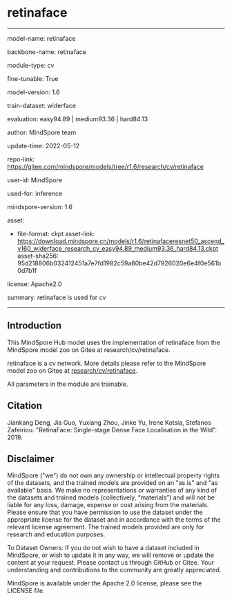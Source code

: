 # retinaface

---

model-name: retinaface

backbone-name: retinaface

module-type: cv

fine-tunable: True

model-version: 1.6

train-dataset: widerface

evaluation: easy94.89 | medium93.36 | hard84.13

author: MindSpore team

update-time: 2022-05-12

repo-link: <https://gitee.com/mindspore/models/tree/r1.6/research/cv/retinaface>

user-id: MindSpore

used-for: inference

mindspore-version: 1.6

asset:

-
    file-format: ckpt
    asset-link: <https://download.mindspore.cn/models/r1.6/retinafaceresnet50_ascend_v160_widerface_research_cv_easy94.89_medium93.36_hard84.13.ckpt>
    asset-sha256: 95d218806b032412451a7e7fd1982c59a80be42d7926020e6e4f0e561b0d7b1f

license: Apache2.0

summary: retinaface is used for cv

---

## Introduction

This MindSpore Hub model uses the implementation of retinaface from the MindSpore model zoo on Gitee at research/cv/retinaface.

retinaface is a cv network. More details please refer to the MindSpore model zoo on Gitee at [research/cv/retinaface](https://gitee.com/mindspore/models/blob/r1.6/research/cv/retinaface/README_CN.md).

All parameters in the module are trainable.

## Citation

Jiankang Deng, Jia Guo, Yuxiang Zhou, Jinke Yu, Irene Kotsia, Stefanos Zafeiriou. "RetinaFace: Single-stage Dense Face Localisation in the Wild". 2019.

## Disclaimer

MindSpore ("we") do not own any ownership or intellectual property rights of the datasets, and the trained models are provided on an "as is" and "as available" basis. We make no representations or warranties of any kind of the datasets and trained models (collectively, “materials”) and will not be liable for any loss, damage, expense or cost arising from the materials. Please ensure that you have permission to use the dataset under the appropriate license for the dataset and in accordance with the terms of the relevant license agreement. The trained models provided are only for research and education purposes.

To Dataset Owners: If you do not wish to have a dataset included in MindSpore, or wish to update it in any way, we will remove or update the content at your request. Please contact us through GitHub or Gitee. Your understanding and contributions to the community are greatly appreciated.

MindSpore is available under the Apache 2.0 license, please see the LICENSE file.
